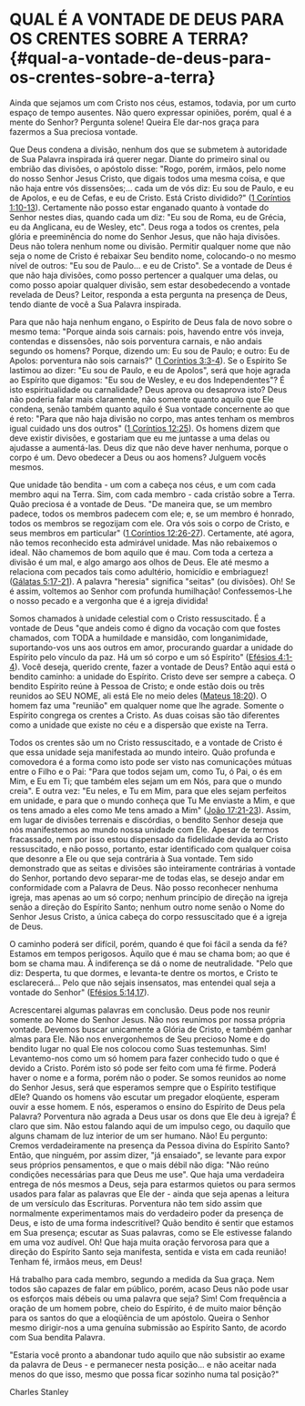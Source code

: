# QUAL É A VONTADE DE DEUS PARA OS CRENTES SOBRE A TERRA? {#qual-a-vontade-de-deus-para-os-crentes-sobre-a-terra}

Ainda que sejamos um com Cristo nos céus, estamos, todavia, por um curto espaço de tempo ausentes. Não quero expressar opiniões, porém, qual é a mente do Senhor? Pergunta solene! Queira Ele dar-nos graça para fazermos a Sua preciosa vontade.

Que Deus condena a divisão, nenhum dos que se submetem à autoridade de Sua Palavra inspirada irá querer negar. Diante do primeiro sinal ou embrião das divisões, o apóstolo disse: &quot;Rogo, porém, irmãos, pelo nome do nosso Senhor Jesus Cristo, que digais todos uma mesma coisa, e que não haja entre vós dissensões;... cada um de vós diz: Eu sou de Paulo, e eu de Apolos, e eu de Cefas, e eu de Cristo. Está Cristo dividido?&quot; ([1 Coríntios 1:10-13](http://bibliaonline.com.br/acf/1co/1/10-13)). Certamente não posso estar enganado quanto à vontade do Senhor nestes dias, quando cada um diz: &quot;Eu sou de Roma, eu de Grécia, eu da Anglicana, eu de Wesley, etc&quot;. Deus roga a todos os crentes, pela glória e preeminência do nome do Senhor Jesus, que não haja divisões. Deus não tolera nenhum nome ou divisão. Permitir qualquer nome que não seja o nome de Cristo é rebaixar Seu bendito nome, colocando-o no mesmo nível de outros: &quot;Eu sou de Paulo... e eu de Cristo&quot;. Se a vontade de Deus é que não haja divisões, como posso pertencer a qualquer uma delas, ou como posso apoiar qualquer divisão, sem estar desobedecendo a vontade revelada de Deus? Leitor, responda a esta pergunta na presença de Deus, tendo diante de você a Sua Palavra inspirada.

Para que não haja nenhum engano, o Espírito de Deus fala de novo sobre o mesmo tema: &quot;Porque ainda sois carnais: pois, havendo entre vós inveja, contendas e dissensões, não sois porventura carnais, e não andais segundo os homens? Porque, dizendo um: Eu sou de Paulo; e outro: Eu de Apolos: porventura não sois carnais?&quot; ([1 Coríntios 3:3-4](http://bibliaonline.com.br/acf/1co/3/3-4)). Se o Espírito Se lastimou ao dizer: &quot;Eu sou de Paulo, e eu de Apolos&quot;, será que hoje agrada ao Espírito que digamos: &quot;Eu sou de Wesley, e eu dos Independentes&quot;? É isto espiritualidade ou carnalidade? Deus aprova ou desaprova isto? Deus não poderia falar mais claramente, não somente quanto aquilo que Ele condena, senão também quanto aquilo é Sua vontade concernente ao que é reto: &quot;Para que não haja divisão no corpo, mas antes tenham os membros igual cuidado uns dos outros&quot; ([1 Coríntios 12:25](http://bibliaonline.com.br/acf/1co/12/25)). Os homens dizem que deve existir divisões, e gostariam que eu me juntasse a uma delas ou ajudasse a aumentá-las. Deus diz que não deve haver nenhuma, porque o corpo é um. Devo obedecer a Deus ou aos homens? Julguem vocês mesmos.

Que unidade tão bendita - um com a cabeça nos céus, e um com cada membro aqui na Terra. Sim, com cada membro - cada cristão sobre a Terra. Quão preciosa é a vontade de Deus. &quot;De maneira que, se um membro padece, todos os membros padecem com ele; e, se um membro é honrado, todos os membros se regozijam com ele. Ora vós sois o corpo de Cristo, e seus membros em particular&quot; ([1 Coríntios 12:26-27](http://bibliaonline.com.br/acf/1co/12/26-27)). Certamente, até agora, não temos reconhecido esta admirável unidade. Mas não rebaixemos o ideal. Não chamemos de bom aquilo que é mau. Com toda a certeza a divisão é um mal, e algo amargo aos olhos de Deus. Ele até mesmo a relaciona com pecados tais como adultério, homicídio e embriaguez! ([Gálatas 5:17-21](http://bibliaonline.com.br/acf/gl/5/17-21)). A palavra &quot;heresia&quot; significa &quot;seitas&quot; (ou divisões). Oh! Se é assim, voltemos ao Senhor com profunda humilhação! Confessemos-Lhe o nosso pecado e a vergonha que é a igreja dividida!

Somos chamados à unidade celestial com o Cristo ressuscitado. É a vontade de Deus &quot;que andeis como é digno da vocação com que fostes chamados, com TODA a humildade e mansidão, com longanimidade, suportando-vos uns aos outros em amor, procurando guardar a unidade do Espírito pelo vínculo da paz. Há um só corpo e um só Espírito&quot; ([Efésios 4:1-4](http://bibliaonline.com.br/acf/ef/4/1-4)). Você deseja, querido crente, fazer a vontade de Deus? Então aqui está o bendito caminho: a unidade do Espírito. Cristo deve ser sempre a cabeça. O bendito Espírito reúne à Pessoa de Cristo; e onde estão dois ou três reunidos ao SEU NOME, ali está Ele no meio deles ([Mateus 18:20](http://bibliaonline.com.br/acf/mt/18/20)). O homem faz uma &quot;reunião&quot; em qualquer nome que lhe agrade. Somente o Espírito congrega os crentes a Cristo. As duas coisas são tão diferentes como a unidade que existe no céu e a dispersão que existe na Terra.

Todos os crentes são um no Cristo ressuscitado, e a vontade de Cristo é que essa unidade seja manifestada ao mundo inteiro. Quão profunda e comovedora é a forma como isto pode ser visto nas comunicações mútuas entre o Filho e o Pai: &quot;Para que todos sejam um, como Tu, ó Pai, o és em Mim, e Eu em Ti; que também eles sejam um em Nós, para que o mundo creia&quot;. E outra vez: &quot;Eu neles, e Tu em Mim, para que eles sejam perfeitos em unidade, e para que o mundo conheça que Tu Me enviaste a Mim, e que os tens amado a eles como Me tens amado a Mim&quot; ([João 17:21-23](http://bibliaonline.com.br/acf/jo/17/21-23)). Assim, em lugar de divisões terrenais e discórdias, o bendito Senhor deseja que nós manifestemos ao mundo nossa unidade com Ele. Apesar de termos fracassado, nem por isso estou dispensado da fidelidade devida ao Cristo ressuscitado, e não posso, portanto, estar identificado com qualquer coisa que desonre a Ele ou que seja contrária à Sua vontade. Tem sido demonstrado que as seitas e divisões são inteiramente contrárias à vontade do Senhor, portando devo separar-me de todas elas, se desejo andar em conformidade com a Palavra de Deus. Não posso reconhecer nenhuma igreja, mas apenas ao um só corpo; nenhum princípio de direção na igreja senão a direção do Espírito Santo; nenhum outro nome senão o Nome do Senhor Jesus Cristo, a única cabeça do corpo ressuscitado que é a igreja de Deus.

O caminho poderá ser difícil, porém, quando é que foi fácil a senda da fé? Estamos em tempos perigosos. Àquilo que é mau se chama bom; ao que é bom se chama mau. À indiferença se dá o nome de neutralidade. &quot;Pelo que diz: Desperta, tu que dormes, e levanta-te dentre os mortos, e Cristo te esclarecerá... Pelo que não sejais insensatos, mas entendei qual seja a vontade do Senhor&quot; ([Efésios 5:14,17](http://bibliaonline.com.br/acf/ef/5/14,17)).

Acrescentarei algumas palavras em conclusão. Deus pode nos reunir somente ao Nome do Senhor Jesus. Não nos reunimos por nossa própria vontade. Devemos buscar unicamente a Glória de Cristo, e também ganhar almas para Ele. Não nos envergonhemos de Seu precioso Nome e do bendito lugar no qual Ele nos colocou como Suas testemunhas. Sim! Levantemo-nos como um só homem para fazer conhecido tudo o que é devido a Cristo. Porém isto só pode ser feito com uma fé firme. Poderá haver o nome e a forma, porém não o poder. Se somos reunidos ao nome do Senhor Jesus, será que esperamos sempre que o Espírito testifique dEle? Quando os homens vão escutar um pregador eloqüente, esperam ouvir a esse homem. E nós, esperamos o ensino do Espírito de Deus pela Palavra? Porventura não agrada a Deus usar os dons que Ele deu à igreja? É claro que sim. Não estou falando aqui de um impulso cego, ou daquilo que alguns chamam de luz interior de um ser humano. Não! Eu pergunto: Cremos verdadeiramente na presença da Pessoa divina do Espírito Santo? Então, que ninguém, por assim dizer, &quot;já ensaiado&quot;, se levante para expor seus próprios pensamentos, e que o mais débil não diga: &quot;Não reúno condições necessárias para que Deus me use&quot;. Que haja uma verdadeira entrega de nós mesmos a Deus, seja para estarmos quietos ou para sermos usados para falar as palavras que Ele der - ainda que seja apenas a leitura de um versículo das Escrituras. Porventura não tem sido assim que normalmente experimentamos mais do verdadeiro poder da presença de Deus, e isto de uma forma indescritível? Quão bendito é sentir que estamos em Sua presença; escutar as Suas palavras, como se Ele estivesse falando em uma voz audível. Oh! Que haja muita oração fervorosa para que a direção do Espírito Santo seja manifesta, sentida e vista em cada reunião! Tenham fé, irmãos meus, em Deus!

Há trabalho para cada membro, segundo a medida da Sua graça. Nem todos são capazes de falar em público, porém, acaso Deus não pode usar os esforços mais débeis ou uma palavra que seja? Sim! Com frequência a oração de um homem pobre, cheio do Espírito, é de muito maior bênção para os santos do que a eloqüência de um apóstolo. Queira o Senhor mesmo dirigir-nos a uma genuína submissão ao Espírito Santo, de acordo com Sua bendita Palavra.

&quot;Estaria você pronto a abandonar tudo aquilo que não subsistir ao exame da palavra de Deus - e permanecer nesta posição... e não aceitar nada menos do que isso, mesmo que possa ficar sozinho numa tal posição?&quot;

Charles Stanley
